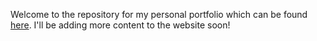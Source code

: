 Welcome to the repository for my personal portfolio which can be found [here](amanoberoi.com). 
I'll be adding more content to the website soon!
